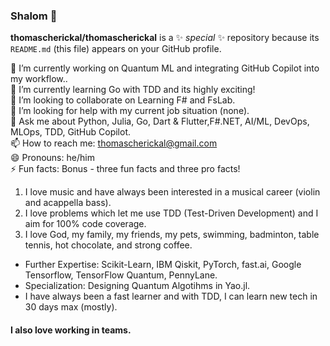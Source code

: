 ### Shalom 👋


**thomascherickal/thomascherickal** is a ✨ _special_ ✨ repository because its `README.md` (this file) appears on your GitHub profile.

🔭 I’m currently working on Quantum ML and integrating GitHub Copilot into my workflow.. <br>
🌱 I’m currently learning Go with TDD and its highly exciting! <br>
👯 I’m looking to collaborate on Learning F# and FsLab. <br>
🤔 I’m looking for help with my current job situation (none). <br>
💬 Ask me about Python, Julia, Go, Dart & Flutter,F#.NET, AI/ML, DevOps, MLOps, TDD, GitHub Copilot. <br>
📫 How to reach me: thomascherickal@gmail.com <br>
😄 Pronouns: he/him <br>
⚡  Fun facts: Bonus - three fun facts and three pro facts! <br>
1) I love music and have always been interested in a musical career (violin and acappella bass). <br> 
2) I love problems which let me use TDD (Test-Driven Development) and I aim for 100% code coverage. <br>
3) I love God, my family, my friends, my pets, swimming, badminton, table tennis, hot chocolate, and strong coffee. <br>
* Further Expertise: Scikit-Learn, IBM Qiskit, PyTorch, fast.ai, Google Tensorflow, TensorFlow Quantum, PennyLane.<br>
* Specialization: Designing Quantum Algotihms in Yao.jl.<br>
* I have always been a fast learner and with TDD, I can learn new tech in 30 days max (mostly).    <br>

#### I also love working in teams.


